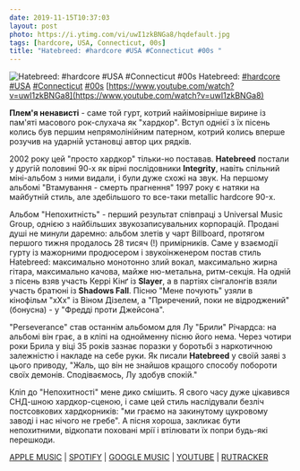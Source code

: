 ```yaml
---
date: 2019-11-15T10:37:03
layout: post
photo: https://i.ytimg.com/vi/uwI1zkBNGa8/hqdefault.jpg
tags: [hardcore, USA, Connecticut, 00s]
title: "Hatebreed: #hardcore #USA #Connecticut #00s "
---
```

![Hatebreed: #hardcore #USA #Connecticut #00s ](https://i.ytimg.com/vi/uwI1zkBNGa8/hqdefault.jpg)
Hatebreed: [#hardcore](/tags/#hardcore) [#USA](/tags/#USA) [#Connecticut](/tags/#Connecticut) [#00s](/tags/#00s) [https://www.youtube.com/watch?v=uwI1zkBNGa8](https://www.youtube.com/watch?v=uwI1zkBNGa8)

**Плем&#39;я ненависті** - саме той гурт, котрий найімовірніше вирине із пам&#39;яті масового рок-слухача як &quot;хардкор&quot;. Вступ однієї з їх пісень колись був першим непрямолінійним патерном, котрий колись вперше розучив на ударній установці автор цих рядків.

2002 року цей &quot;просто хардкор&quot; тільки-но поставав. **Hatebreed** постали у другій половині 90-х як вірні послідовники **Integrity**, навіть спільний міні-альбом з ними видали, і були дуже схожі на звук. На першому альбомі &quot;Втамування - смерть прагнення&quot; 1997 року є натяки на майбутній стиль, але здебільшого то все-таки metallic hardcore 90-х.

Альбом &quot;Непохитність&quot; - перший результат співпраці з Universal Music Group, однією з найбільших звукозаписувальних корпорацій. Продані душі не минули даремно: альбом злетів у чарт Billboard, протягом першого тижня продалось 28 тисяч (!) примірників. Саме у взаємодії гурту із мажорними продюсером і звукоінженером постав стиль Hatebreed: максимально монотонно злий вокал, максимально жирна гітара, максимально качова, майже ню-метальна, ритм-секція. На одній з пісень взяв участь Керрі Кінґ із **Slayer**, а в партіях сінгалонгів взяли участь братюні із **Shadows Fall**. Пісню &quot;Мене почують&quot; узяли в кінофільм &quot;хХх&quot; із Віном Дізелем, а &quot;Приречений, поки не відроджений&quot; (бонусна) - у &quot;Фредді проти Джейсона&quot;.

&quot;Perseverance&quot; став останнім альбомом для Лу &quot;Брили&quot; Річардса: на альбомі він грає, а в кліпі на однойменну пісню його нема. Через чотири роки Брила у віці 35 років зазнає поразки у боротьбі з наркотичною залежністю і накладе на себе руки. Як писали **Hatebreed** у своїй заяві з цього приводу, &quot;Жаль, що він не знайшов кращого способу побороти своїх демонів. Сподіваємось, Лу здобув спокій.&quot;

Кліп до &quot;Непохитності&quot; мене дико смішить. Я свого часу дуже цікавився СНД-шною хардкор-сценою, і саме цей стиль наслідували безліч постсовкових хардкорників: &quot;ми граємо на закинутому цукровому заводі і нас нічого не гребе&quot;. А пісня хороша, закликає бути непохитними, відкопати поховані мрії і втілювати їх попри будь-які перешкоди.

[APPLE MUSIC](https://music.apple.com/us/album/perseverance/1440787464) \| [SPOTIFY](https://open.spotify.com/album/2UPZ06izR1OtTX80U30AfG) \| [GOOGLE MUSIC](https://play.google.com/music/m/Beajypisushx2cjjguwzypoyrvi?t=Perseverance_-_Hatebreed) \| [YOUTUBE](https://www.youtube.com/playlist?list=OLAK5uy_k-Z8TZYlmHRuiemBluxxFxfZeYdL0Zgak) \| [RUTRACKER](https://rutracker.org/forum/viewtopic.php?t=2139233)